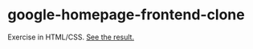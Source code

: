 # google-homepage-frontend-clone

Exercise in HTML/CSS. [See the result.](http://htmlpreview.github.io/?https://github.com/patjm1992/google-homepage-frontend-clone/index.html)